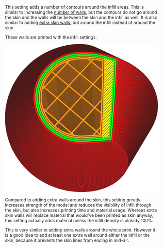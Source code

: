 This setting adds a number of contours around the infill areas. This is similar to increasing the [number of walls](wall_line_count), but the contours do not go around the skin and the walls will be between the skin and the infill as well. It is also similar to adding [extra skin walls](skin_outline_count), but around the infill instead of around the skin.

These walls are printed with the infill settings.

![Two extra walls around the infill](images/infill_wall_line_count.png)

Compared to adding extra walls around the skin, this setting greatly increases strength of the model and reduces the visibility of infill through the skin, but also increases printing time and material usage. Whereas extra skin walls will replace material that would've been printed as skin anyway, this setting actually adds material unless the infill density is already 100%.

This is very similar to adding extra walls around the whole print. However it is a good idea to add at least one extra wall around either the infill or the skin, because it prevents the skin lines from ending in mid-air.